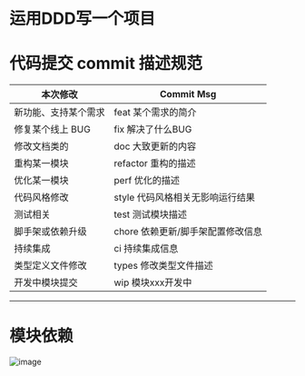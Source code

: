 # 运用DDD写一个项目

# 代码提交 commit 描述规范


| 本次修改             | Commit Msg                        |
| -------------------- | --------------------------------- |
| 新功能、支持某个需求 | feat 某个需求的简介               |
| 修复某个线上 BUG     | fix 解决了什么BUG                 |
| 修改文档类的         | doc 大致更新的内容                |
| 重构某一模块         | refactor 重构的描述               |
| 优化某一模块         | perf 优化的描述                   |
| 代码风格修改         | style 代码风格相关无影响运行结果  |
| 测试相关             | test 测试模块描述                |
| 脚手架或依赖升级     | chore 依赖更新/脚手架配置修改信息 |
| 持续集成             | ci 持续集成信息                   |
| 类型定义文件修改     | types 修改类型文件描述            |
| 开发中模块提交       | wip 模块xxx开发中                |



---

# 模块依赖
![image](https://user-images.githubusercontent.com/57559093/146316519-0a37b27d-4f3c-49a4-8969-2d26e6c2ceb7.png)




